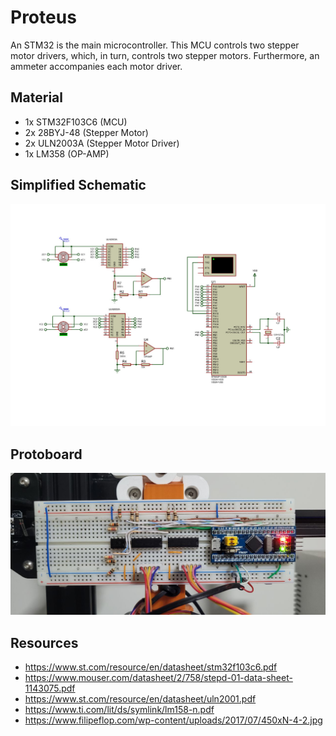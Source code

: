 # Proteus

An STM32 is the main microcontroller. This MCU controls two stepper motor
drivers, which, in turn, controls two stepper motors. Furthermore, an ammeter
accompanies each motor driver.

## Material
 - 1x STM32F103C6 (MCU)
 - 2x 28BYJ-48 (Stepper Motor)
 - 2x ULN2003A (Stepper Motor Driver)
 - 1x LM358 (OP-AMP)

## Simplified Schematic 

![Schematic](images/schematic.jpg)

## Protoboard

![Protoboard](images/protoboard.jpg)

## Resources
- https://www.st.com/resource/en/datasheet/stm32f103c6.pdf
- https://www.mouser.com/datasheet/2/758/stepd-01-data-sheet-1143075.pdf
- https://www.st.com/resource/en/datasheet/uln2001.pdf
- https://www.ti.com/lit/ds/symlink/lm158-n.pdf
- https://www.filipeflop.com/wp-content/uploads/2017/07/450xN-4-2.jpg